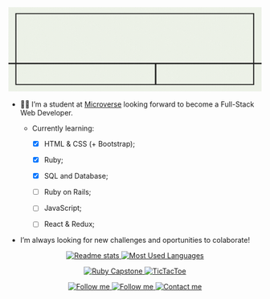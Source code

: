 ![](./assets/banner.gif)


- :woman_technologist: I’m a student at [Microverse](https://www.microverse.org/) looking forward to become a Full-Stack Web Developer.

    - Currently learning:
        - [x] HTML & CSS (+ Bootstrap);
        - [x] Ruby; 
        - [x] SQL and Database;
        - [ ] Ruby on Rails;
        - [ ] JavaScript;
        - [ ] React & Redux;
        


- I’m always looking for new challenges and oportunities to colaborate!

<p align="center">
    <a href="https://github-readme-stats.vercel.app/api?username=VanessaAoki&theme=radical&show_icons=true">
        <img height="200" alt="Readme stats" src="https://github-readme-stats.vercel.app/api?username=VanessaAoki&theme=jolly&show_icons=true" />
    </a>
    <a href="https://github.com/VanessaAoki/github-readme-stats">
        <img height="200" alt="Most Used Languages" src="https://github-readme-stats.vercel.app/api/top-langs/?username=VanessaAoki&hide=javascript,scss&theme=jolly&layout=compact)" />
    </a>
</p>

<p align="center">
    <a href="https://github.com/VanessaAoki/Ruby-Capstone">
        <img alt="Ruby Capstone" src="https://github-readme-stats.vercel.app/api/pin/?username=VanessaAoki&repo=Ruby-Capstone&theme=jolly" />
    </a>
    <a href="https://github.com/VanessaAoki/TicTacToe">
        <img alt="TicTacToe" src="https://github-readme-stats.vercel.app/api/pin/?username=VanessaAoki&repo=TicTacToe&theme=jolly" />
    </a>
</p>


<p align="center">
    <a href="https://www.linkedin.com/in/vanessasaoki/">
        <img alt="Follow me" src="https://img.shields.io/badge/-LinkedIn-%23a960ff?style=for-the-badge&logo=linkedin">
    </a>
    <a href="https://twitter.com/VanessaSAoki">
        <img alt="Follow me" src="https://img.shields.io/twitter/follow/VanessaSAoki?color=%23a960ff&label=%20%20%20Follow%20me&logo=twitter&style=for-the-badge">
    </a>
    <a href="mailto:vanessa.aoki@outlook.com">
        <img alt="Contact me" src="https://img.shields.io/badge/-contact%20me-%23a960ff?style=for-the-badge&logo=Mail.Ru">
    </a>
</p>
<!-- bg-color: a960ff -->
